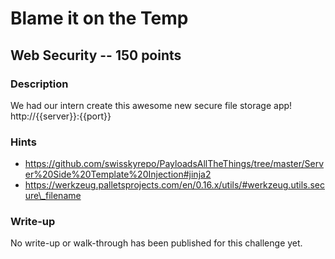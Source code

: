 # Blame it on the Temp

## Web Security -- 150 points

### Description

We had our intern create this awesome new secure file storage app! http://{{server}}:{{port}}

### Hints

* https://github.com/swisskyrepo/PayloadsAllTheThings/tree/master/Server%20Side%20Template%20Injection#jinja2
* https://werkzeug.palletsprojects.com/en/0.16.x/utils/#werkzeug.utils.secure\_filename


### Write-up

No write-up or walk-through has been published for this challenge yet.

